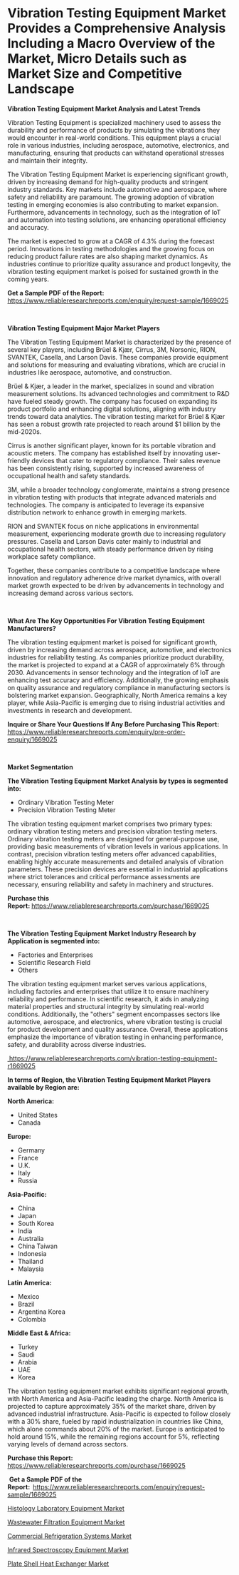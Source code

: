 <p><h1>Vibration Testing Equipment Market Provides a Comprehensive Analysis Including a Macro Overview of the Market, Micro Details such as Market Size and Competitive Landscape</h1></p><p><strong>Vibration Testing Equipment Market Analysis and Latest Trends</strong></p>
<p><p>Vibration Testing Equipment is specialized machinery used to assess the durability and performance of products by simulating the vibrations they would encounter in real-world conditions. This equipment plays a crucial role in various industries, including aerospace, automotive, electronics, and manufacturing, ensuring that products can withstand operational stresses and maintain their integrity.</p><p>The Vibration Testing Equipment Market is experiencing significant growth, driven by increasing demand for high-quality products and stringent industry standards. Key markets include automotive and aerospace, where safety and reliability are paramount. The growing adoption of vibration testing in emerging economies is also contributing to market expansion. Furthermore, advancements in technology, such as the integration of IoT and automation into testing solutions, are enhancing operational efficiency and accuracy. </p><p>The market is expected to grow at a CAGR of 4.3% during the forecast period. Innovations in testing methodologies and the growing focus on reducing product failure rates are also shaping market dynamics. As industries continue to prioritize quality assurance and product longevity, the vibration testing equipment market is poised for sustained growth in the coming years.</p></p>
<p><strong>Get a Sample PDF of the Report:&nbsp;</strong> <a href="https://www.reliableresearchreports.com/enquiry/request-sample/1669025?utm_campaign=24&utm_medium=2&utm_source=Github&utm_content=ia&utm_term=17022025&utm_id=vibration-testing-equipment">https://www.reliableresearchreports.com/enquiry/request-sample/1669025</a></p>
<p>&nbsp;</p>
<p><strong>Vibration Testing Equipment Major Market Players</strong></p>
<p><p>The Vibration Testing Equipment Market is characterized by the presence of several key players, including Brüel & Kjær, Cirrus, 3M, Norsonic, RION, SVANTEK, Casella, and Larson Davis. These companies provide equipment and solutions for measuring and evaluating vibrations, which are crucial in industries like aerospace, automotive, and construction.</p><p>Brüel & Kjær, a leader in the market, specializes in sound and vibration measurement solutions. Its advanced technologies and commitment to R&D have fueled steady growth. The company has focused on expanding its product portfolio and enhancing digital solutions, aligning with industry trends toward data analytics. The vibration testing market for Brüel & Kjær has seen a robust growth rate projected to reach around $1 billion by the mid-2020s.</p><p>Cirrus is another significant player, known for its portable vibration and acoustic meters. The company has established itself by innovating user-friendly devices that cater to regulatory compliance. Their sales revenue has been consistently rising, supported by increased awareness of occupational health and safety standards.</p><p>3M, while a broader technology conglomerate, maintains a strong presence in vibration testing with products that integrate advanced materials and technologies. The company is anticipated to leverage its expansive distribution network to enhance growth in emerging markets.</p><p>RION and SVANTEK focus on niche applications in environmental measurement, experiencing moderate growth due to increasing regulatory pressures. Casella and Larson Davis cater mainly to industrial and occupational health sectors, with steady performance driven by rising workplace safety compliance.</p><p>Together, these companies contribute to a competitive landscape where innovation and regulatory adherence drive market dynamics, with overall market growth expected to be driven by advancements in technology and increasing demand across various sectors.</p></p>
<p>&nbsp;</p>
<p><strong>What Are The Key Opportunities For Vibration Testing Equipment Manufacturers?</strong></p>
<p><p>The vibration testing equipment market is poised for significant growth, driven by increasing demand across aerospace, automotive, and electronics industries for reliability testing. As companies prioritize product durability, the market is projected to expand at a CAGR of approximately 6% through 2030. Advancements in sensor technology and the integration of IoT are enhancing test accuracy and efficiency. Additionally, the growing emphasis on quality assurance and regulatory compliance in manufacturing sectors is bolstering market expansion. Geographically, North America remains a key player, while Asia-Pacific is emerging due to rising industrial activities and investments in research and development.</p></p>
<p><strong>Inquire or Share Your Questions If Any Before Purchasing This Report:</strong> <a href="https://www.reliableresearchreports.com/enquiry/pre-order-enquiry/1669025?utm_campaign=24&utm_medium=2&utm_source=Github&utm_content=ia&utm_term=17022025&utm_id=vibration-testing-equipment">https://www.reliableresearchreports.com/enquiry/pre-order-enquiry/1669025</a></p>
<p>&nbsp;</p>
<p><strong>Market Segmentation</strong></p>
<p><strong>The Vibration Testing Equipment Market Analysis by types is segmented into:</strong></p>
<p><ul><li>Ordinary Vibration Testing Meter</li><li>Precision Vibration Testing Meter</li></ul></p>
<p><p>The vibration testing equipment market comprises two primary types: ordinary vibration testing meters and precision vibration testing meters. Ordinary vibration testing meters are designed for general-purpose use, providing basic measurements of vibration levels in various applications. In contrast, precision vibration testing meters offer advanced capabilities, enabling highly accurate measurements and detailed analysis of vibration parameters. These precision devices are essential in industrial applications where strict tolerances and critical performance assessments are necessary, ensuring reliability and safety in machinery and structures.</p></p>
<p><strong>Purchase this Report:&nbsp;</strong><a href="https://www.reliableresearchreports.com/purchase/1669025?utm_campaign=24&utm_medium=2&utm_source=Github&utm_content=ia&utm_term=17022025&utm_id=vibration-testing-equipment">https://www.reliableresearchreports.com/purchase/1669025</a></p>
<p>&nbsp;</p>
<p><strong>The Vibration Testing Equipment Market Industry Research by Application is segmented into:</strong></p>
<p><ul><li>Factories and Enterprises</li><li>Scientific Research Field</li><li>Others</li></ul></p>
<p><p>The vibration testing equipment market serves various applications, including factories and enterprises that utilize it to ensure machinery reliability and performance. In scientific research, it aids in analyzing material properties and structural integrity by simulating real-world conditions. Additionally, the "others" segment encompasses sectors like automotive, aerospace, and electronics, where vibration testing is crucial for product development and quality assurance. Overall, these applications emphasize the importance of vibration testing in enhancing performance, safety, and durability across diverse industries.</p></p>
<p><a href="https://www.reliableresearchreports.com/vibration-testing-equipment-r1669025?utm_campaign=24&utm_medium=2&utm_source=Github&utm_content=ia&utm_term=17022025&utm_id=vibration-testing-equipment">&nbsp;https://www.reliableresearchreports.com/vibration-testing-equipment-r1669025</a></p>
<p><strong>In terms of Region, the Vibration Testing Equipment Market Players available by Region are:</strong></p>
<p>
    <p> <strong> North America: </strong>
        <ul>
            <li>United States</li>
            <li>Canada</li>
        </ul>
        </p> 
    <p> <strong> Europe: </strong>
        <ul>
            <li>Germany</li>
            <li>France</li>
            <li>U.K.</li>
            <li>Italy</li>
            <li>Russia</li>
        </ul>
        </p> 
    <p> <strong> Asia-Pacific: </strong>
        <ul>
            <li>China</li>
            <li>Japan</li>
            <li>South Korea</li>
            <li>India</li>
            <li>Australia</li>
            <li>China Taiwan</li>
            <li>Indonesia</li>
            <li>Thailand</li>
            <li>Malaysia</li>
        </ul>
        </p> 
    <p> <strong> Latin America: </strong>
        <ul>
            <li>Mexico</li>
            <li>Brazil</li>
            <li>Argentina Korea</li>
            <li>Colombia</li>
        </ul>
        </p> 
    <p> <strong> Middle East & Africa: </strong>
        <ul>
            <li>Turkey</li>
            <li>Saudi</li>
            <li>Arabia</li>
            <li>UAE</li>
            <li>Korea</li>
        </ul>
    </p>
    </p>
<p><p>The vibration testing equipment market exhibits significant regional growth, with North America and Asia-Pacific leading the charge. North America is projected to capture approximately 35% of the market share, driven by advanced industrial infrastructure. Asia-Pacific is expected to follow closely with a 30% share, fueled by rapid industrialization in countries like China, which alone commands about 20% of the market. Europe is anticipated to hold around 15%, while the remaining regions account for 5%, reflecting varying levels of demand across sectors.</p></p>
<p><strong>Purchase this Report: </strong><a href="https://www.reliableresearchreports.com/purchase/1669025?utm_campaign=24&utm_medium=2&utm_source=Github&utm_content=ia&utm_term=17022025&utm_id=vibration-testing-equipment">https://www.reliableresearchreports.com/purchase/1669025</a></p>
<p>&nbsp;<strong>Get a Sample PDF of the Report:&nbsp;&nbsp;</strong><a href="https://www.reliableresearchreports.com/enquiry/request-sample/1669025?utm_campaign=24&utm_medium=2&utm_source=Github&utm_content=ia&utm_term=17022025&utm_id=vibration-testing-equipment">https://www.reliableresearchreports.com/enquiry/request-sample/1669025</a></p>
<p><strong></strong></p>
<p><p><a href="https://github.com/curinbucan9/Market-Research-Report-List-1/blob/main/histology-laboratory-equipment-market.md?utm_campaign=24&utm_medium=2&utm_source=Github&utm_content=ia&utm_term=17022025&utm_id=vibration-testing-equipment">Histology Laboratory Equipment Market</a></p><p><a href="https://github.com/qetelosooya/Market-Research-Report-List-1/blob/main/wastewater-filtration-equipment-market.md?utm_campaign=24&utm_medium=2&utm_source=Github&utm_content=ia&utm_term=17022025&utm_id=vibration-testing-equipment">Wastewater Filtration Equipment Market</a></p><p><a href="https://github.com/zanoligarav/Market-Research-Report-List-1/blob/main/commercial-refrigeration-systems-market.md?utm_campaign=24&utm_medium=2&utm_source=Github&utm_content=ia&utm_term=17022025&utm_id=vibration-testing-equipment">Commercial Refrigeration Systems Market</a></p><p><a href="https://github.com/haaszgettre6/Market-Research-Report-List-1/blob/main/infrared-spectroscopy-equipment-market.md?utm_campaign=24&utm_medium=2&utm_source=Github&utm_content=ia&utm_term=17022025&utm_id=vibration-testing-equipment">Infrared Spectroscopy Equipment Market</a></p><p><a href="https://github.com/boitafbg/Market-Research-Report-List-1/blob/main/plate-shell-heat-exchanger-market.md?utm_campaign=24&utm_medium=2&utm_source=Github&utm_content=ia&utm_term=17022025&utm_id=vibration-testing-equipment">Plate Shell Heat Exchanger Market</a></p></p>
